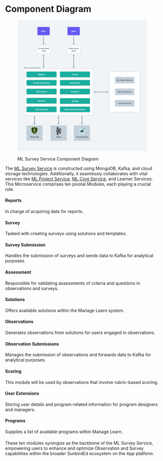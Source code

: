 # Component Diagram



<figure><img src="../../../../../.gitbook/assets/ML Survey Service L0.png" alt=""><figcaption><p>ML Survey Service Component Diagram</p></figcaption></figure>

The [ML Survey Service](../ml-survey-service.md) is constructed using MongoDB, Kafka, and cloud storage technologies. Additionally, it seamlessly collaborates with vital services like [ML Project Service](../ml-project-service.md), [ML Core Service](../ml-core-service.md), and Learner Services. This Microservice comprises ten pivotal Modules, each playing a crucial role.

#### Reports

In charge of acquiring data for reports.

#### Survey

Tasked with creating surveys using solutions and templates.

#### Survey Submission

Handles the submission of surveys and sends data to Kafka for analytical purposes.

#### Assessment

Responsible for validating assessments of criteria and questions in observations and surveys.

#### Solutions

Offers available solutions within the Manage Learn system.

#### Observations

Generates observations from solutions for users engaged in observations.

#### Observation Submissions

Manages the submission of observations and forwards data to Kafka for analytical purposes.

#### Scoring

This module will be used by observations that involve rubric-based scoring.

#### User Extensions

Storing user details and program-related information for program designers and managers.

#### Programs

Supplies a list of available programs within Manage Learn.

####

These ten modules synergize as the backbone of the ML Survey Service, empowering users to enhance and optimize Observation and Survey capabilities within the broader SunbirdEd ecosystem on the App platform.

